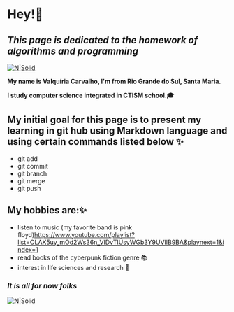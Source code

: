 # Hey!👋
## _This page is dedicated to the homework of algorithms and programming_

[![N|Solid](https://img1.gratispng.com/20180405/wow/kisspng-muttley-dick-dastardly-gfycat-animation-cartoon-characters-5ac671c8dc9d77.2838497115229546969037.jpg)](https://nodesource.com/products/nsolid)


**My name is Valquíria Carvalho, I'm from Rio Grande do Sul, Santa Maria.**

**I study computer science integrated in CTISM school.🎓**

## My initial goal for this page is to present my learning in git hub using Markdown language and using certain commands listed below ✨

- git add
- git commit
- git branch
- git merge
- git push
 
## My hobbies are:✨

- listen to music (my favorite band is pink floyd)https://www.youtube.com/playlist?list=OLAK5uy_mOd2Ws36n_VlDvTIUsyWGb3Y9UVIlB9BA&playnext=1&index=1
- read books of the cyberpunk fiction genre 📚
- interest in life sciences and research 🔬
 
### *It is all for now folks*

![N|Solid](https://offloadmedia.feverup.com/saopaulosecreto.com/wp-content/uploads/2020/10/19073834/0d380ebe-dcf9-11e8-9f04-38d397e6661c-1024x576.jpg)
